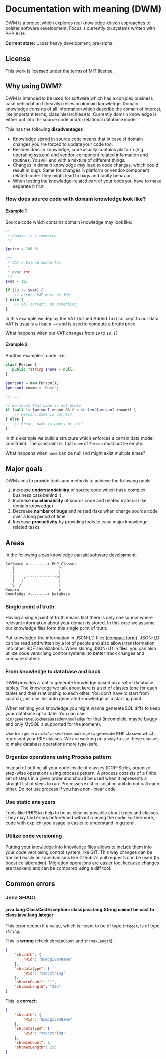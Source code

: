 # Documentation with meaning (DWM)

DWM is a project which explores real knowledge-driven approaches to bolster software development.
Focus is currently on systems written with PHP 8.0+.

**Current state:** Under heavy development, pre-alpha.

## License

This work is licensed under the terms of MIT license.

## Why using DWM?

DWM is intended to be used for software which has a complex business case behind it and (heavily) relies on domain knowledge.
Domain knowledge consists of all information which describe the domain of interest, like important terms, class hierarchies etc.
Currently domain knowledge is either put into the source code and/or relational database model.

This has the following **disadvantages**:
* Knowledge stored in source code means that in case of domain changes you are forced to update your code too.
* Besides domain knowledge, code usually contains platform (e.g. operating system) and vendor-component related information and routines. You will end with a mixture of different things.
* Changes in domain knowledge may lead to code changes, which could result in bugs. Same for changes ín platform or vendor-component related code: They might lead to bugs and faulty behavior.
* When testing the knowledge-related part of your code you have to make separate it first.

### How does source code with domain knowledge look like?

#### Example 1

Source code which contains domain knowledge may look like:

```php
/*
 * domain is e-commerce
 */

$price = 100.0;

/**
 * VAT = Valued Added Tax
 *
 * @var int
 */
$vat = 19;

if (19 != $vat) {
    // error, VAT must be 19%!
} else {
    // VAT correct, do something
}
```

In this example we deploy the VAT (Valued Added Tax) concept to our data.
VAT is usually a float `0 =<` and is used to compute a brutto price.

What happens when our VAT changes from `19` to `18.1`?

#### Example 2

Another example is code like:

```php
class Person {
   public ?string $name = null;
}

$person1 = new Person();
$person1->name = 'Name';

// ...

// we check that name is not empty
if (null != $person1->name && 0 < strlen($person1->name)) {
    // Person::name is correct
} else {
    // Error, name is empty or null
}
```

In this example we build a structure which enforces a certain data model constraint.
The constraint is, that `name` of `Person` must not be empty.

What happens when `name` can be null and might exist multiple times?

## Major goals

DWM aims to provide tools and methods to achieve the following goals:

1. Increase **understandability** of source code which has a complex business case behind it
2. Increase **maintainability** of source code and related material (like domain knowledge)
3. Decrease **number of bugs** and related risks when change source code over a long period of time
4. Increase **productivity** by providing tools to ease major knowledge-related tasks.

## Areas

In the following areas knowledge can aid software development.

```
Software <---------> PHP Classes
   |                    ^
   |                    |
   |    ,-------------->|
   |   /                |
   v  /                 |
Domain                  v
Knowledge <--------> Database
```

### Single point of truth

Having a single point of truth means that there is only one source where relevant information about your domain is stored.
In this case we assume our knowledge files form this single point of truth.

Put knowledge-like information in JSON-LD files ([compact form](https://www.w3.org/TR/json-ld11-api/#compaction)).
JSON-LD can be read and written by a lot of people and also allows transformation into other RDF serializations.
When storing JSON-LD in files, you can also utilize code versioning control systems (to better track changes and compare states).

### From knowledge to database and back

DWM provides a tool to generate knowledge based on a set of database tables.
The knowledge we talk about here is a set of classes (one for each table) and their relationship to each other.
You don't have to start from scratch, just use this auto generated knowledge as a starting point.

When refining your knowledge you might wanna generate SQL diffs to keep your database up to date.
You can use `bin/generateDBSchemaBasedOnKnowledge` for that (incomplete, maybe buggy and only MySQL is supported for the moment).

Use `bin/generateDBClassesFromKnowledge` to generate PHP classes which represent your RDF classes.
We are working on a way to use these classes to make database operations more type-safe.

### Organize operations using Process pattern

Instead of putting all your code inside of classes (OOP-Style), organize step-wise operations using process pattern.
A process consists of a finite set of steps in a given order and should be used when it represents a straight list of steps to run.
Processes exist in isolation and do not call each other.
Do not use process if you have non-linear code.

### Use static analyzers

Tools like PHPStan help to be as clear as possible about types and classes.
They may find errors beforehand without running the code.
Furthermore, code with explicit type usage is easier to understand in general.

### Utilize code versioning

Putting your knowledge into knowledge files allows to include them into your code versioning control system, like GIT.
This way changes can be tracked easily and mechanisms like Githubs's pull requests can be used (to boost collaboration).
Migration operations are easier too, because changes are trackend and can be compared using a diff tool.

## Common errors

### Jena SHACL

#### java.lang.ClassCastException: class java.lang.String cannot be cast to class java.lang.Integer

This error occour if a value, which is meant to be of type `integer`, is of type `string`.

This is **wrong** (check `sh:minCount` and `sh:maxLength`):

```json
{
    "sh:path": {
        "@id": "dwm:givenName"
    },
    "sh:datatype": {
        "@id": "xsd:string"
    },
    "sh:minCount": "1",
    "sh:maxLength": "255"
}
```

This is **correct**:

```json
{
    "sh:path": {
        "@id": "dwm:givenName"
    },
    "sh:datatype": {
        "@id": "xsd:string"
    },
    "sh:minCount": 1,
    "sh:maxLength": 255
}
```
